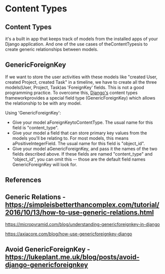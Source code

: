 # Content Types

## Content Types

it's a built in app that keeps track of models from the installed apps of your Django application. And one of the use cases of theContentTypesis to create generic relationships between models.

## GenericForeignKey

If we want to store the user activities with these models like "created User, created Project, created Task" in a timeline, we have to create all the three models(User, Project, Task)as 'ForeignKey' fields. This is not a good programming practice. To overcome this, [Django's](https://micropyramid.com/django-development-services/) content types frameworkprovides a special field type (GenericForeignKey) which allows the relationship to be with any model.

Using 'GenericForeignKey':

- Give your model aForeignKeytoContentType. The usual name for this field is "content_type".
- Give your model a field that can store primary key values from the models you'll be relating to. For most models, this means aPositiveIntegerField. The usual name for this field is "object_id".
- Give your model aGenericForeignKey, and pass it the names of the two fields described above. If these fields are named "content_type" and "object_id", you can omit this -- those are the default field names GenericForeignKey will look for.

## References

## Generic Relations - <https://simpleisbetterthancomplex.com/tutorial/2016/10/13/how-to-use-generic-relations.html>

<https://micropyramid.com/blog/understanding-genericforeignkey-in-django>

<https://axiacore.com/blog/how-use-genericforeignkey-django>

## Avoid GenericForeignKey - <https://lukeplant.me.uk/blog/posts/avoid-django-genericforeignkey>
